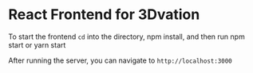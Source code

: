 # React Frontend for 3Dvation

To start the frontend `cd` into the directory, npm install, and then run npm start or yarn start 

After running the server, you can navigate to `http://localhost:3000`

